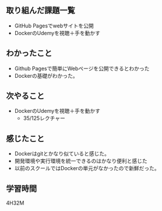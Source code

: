 ## 取り組んだ課題一覧

- GitHub Pagesでwebサイトを公開
- DockerのUdemyを視聴＋手を動かす

## わかったこと

- Github Pagesで簡単にWebページを公開できるとわかった
- Dockerの基礎がわかった。

## 次やること

- DockerのUdemyを視聴＋手を動かす
  - 35/125レクチャー


## 感じたこと

- Dockerはgitとかなり似ていると感じた。
- 開発環境や実行環境を統一できるのはかなり便利と感じた
- 以前のスクールではDockerの単元がなかったので新鮮だった。

## 学習時間

4H32M
